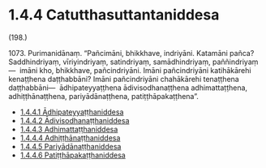 

# 1.4.4 Catutthasuttantaniddesa




(198.)

1073\. Purimanidānaṃ. “Pañcimāni, bhikkhave, indriyāni. Katamāni pañca? Saddhindriyaṃ, vīriyindriyaṃ, satindriyaṃ, samādhindriyaṃ, paññindriyaṃ—  imāni kho, bhikkhave, pañcindriyāni. Imāni pañcindriyāni katihākārehi kenaṭṭhena daṭṭhabbāni? Imāni pañcindriyāni chahākārehi tenaṭṭhena daṭṭhabbāni—  ādhipateyyaṭṭhena ādivisodhanaṭṭhena adhimattaṭṭhena, adhiṭṭhānaṭṭhena, pariyādānaṭṭhena, patiṭṭhāpakaṭṭhena”.

* [1.4.4.1 Ādhipateyyaṭṭhaniddesa](1.4.4/1.4.4.1.md)
* [1.4.4.2 Ādivisodhanaṭṭhaniddesa](1.4.4/1.4.4.2.md)
* [1.4.4.3 Adhimattaṭṭhaniddesa](1.4.4/1.4.4.3.md)
* [1.4.4.4 Adhiṭṭhānaṭṭhaniddesa](1.4.4/1.4.4.4.md)
* [1.4.4.5 Pariyādānaṭṭhaniddesa](1.4.4/1.4.4.5.md)
* [1.4.4.6 Patiṭṭhāpakaṭṭhaniddesa](1.4.4/1.4.4.6.md)



